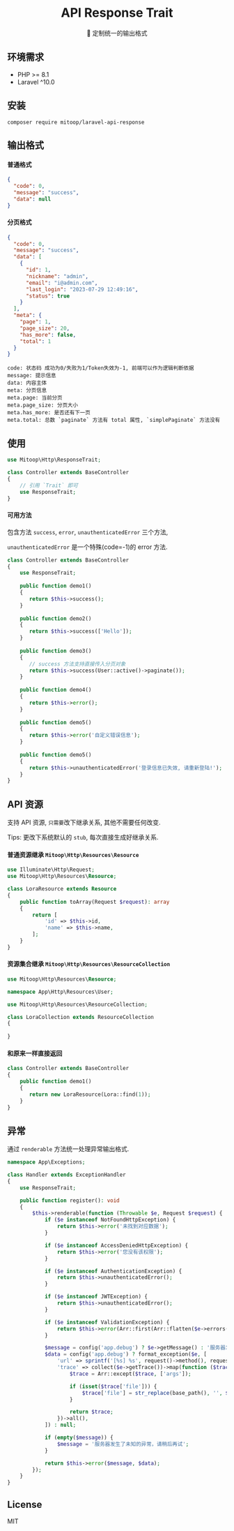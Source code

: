<h1 align="center">API Response Trait</h1>

<p align="center">🍎 定制统一的输出格式</p>

## 环境需求

- PHP >= 8.1
- Laravel ^10.0

## 安装

```shell
composer require mitoop/laravel-api-response
```

## 输出格式
#### 普通格式
```json
{
  "code": 0,
  "message": "success",
  "data": null
}
```

#### 分页格式
```json
{
  "code": 0,
  "message": "success",
  "data": [
    {
      "id": 1,
      "nickname": "admin",
      "email": "i@admin.com",
      "last_login": "2023-07-29 12:49:16",
      "status": true
    }
  ],
  "meta": {
    "page": 1, 
    "page_size": 20, 
    "has_more": false,
    "total": 1 
  }
}
```

```text
code: 状态码 成功为0/失败为1/Token失效为-1, 前端可以作为逻辑判断依据
message: 提示信息
data: 内容主体
meta: 分页信息
meta.page: 当前分页
meta.page_size: 分页大小
meta.has_more: 是否还有下一页
meta.total: 总数 `paginate` 方法有 total 属性, `simplePaginate` 方法没有
```

## 使用
```php
use Mitoop\Http\ResponseTrait;

class Controller extends BaseController
{
    // 引用 `Trait` 即可
    use ResponseTrait;
}
```

#### 可用方法

包含方法 `success`, `error`, `unauthenticatedError` 三个方法, 

`unauthenticatedError` 是一个特殊(code=-1)的 error 方法.

```php
class Controller extends BaseController
{
    use ResponseTrait;
    
    public function demo1()
    {
       return $this->success();
    }
    
    public function demo2()
    {
       return $this->success(['Hello']);
    }
    
    public function demo3()
    {
       // success 方法支持直接传入分页对象
       return $this->success(User::active()->paginate());
    }
    
    public function demo4()
    {
       return $this->error();
    }
    
    public function demo5()
    {
       return $this->error('自定义错误信息');
    }
    
    public function demo5()
    {
       return $this->unauthenticatedError('登录信息已失效, 请重新登陆!');
    }
}
```

## API 资源

支持 API 资源, `只需要`改下继承关系, 其他不需要任何改变.

Tips: 更改下系统默认的 `stub`, 每次直接生成好继承关系.

#### 普通资源继承 `Mitoop\Http\Resources\Resource`
```php
use Illuminate\Http\Request;
use Mitoop\Http\Resources\Resource;

class LoraResource extends Resource
{
    public function toArray(Request $request): array
    {
        return [
            'id' => $this->id,
            'name' => $this->name,
        ];
    }
}

```

#### 资源集合继承 `Mitoop\Http\Resources\ResourceCollection`
```php
use Mitoop\Http\Resources\Resource;

namespace App\Http\Resources\User;

use Mitoop\Http\Resources\ResourceCollection;

class LoraCollection extends ResourceCollection
{
  
}
```

#### 和原来一样直接返回
```php
class Controller extends BaseController
{    
    public function demo1()
    {
       return new LoraResource(Lora::find(1));
    }
}
```

## 异常

通过 `renderable` 方法统一处理异常输出格式.

```php
namespace App\Exceptions;

class Handler extends ExceptionHandler
{
    use ResponseTrait;

    public function register(): void
    {
        $this->renderable(function (Throwable $e, Request $request) {
            if ($e instanceof NotFoundHttpException) {
                return $this->error('未找到对应数据');
            }

            if ($e instanceof AccessDeniedHttpException) {
                return $this->error('您没有该权限');
            }

            if ($e instanceof AuthenticationException) {
                return $this->unauthenticatedError();
            }

            if ($e instanceof JWTException) {
                return $this->unauthenticatedError();
            }

            if ($e instanceof ValidationException) {
                return $this->error(Arr::first(Arr::flatten($e->errors())), $e->errors());
            }

            $message = config('app.debug') ? $e->getMessage() : '服务器发生了未知的异常，请稍后再试';
            $data = config('app.debug') ? format_exception($e, [
                'url' => sprintf('[%s] %s', request()->method(), request()->url()),
                'trace' => collect($e->getTrace())->map(function ($trace) {
                    $trace = Arr::except($trace, ['args']);

                    if (isset($trace['file'])) {
                        $trace['file'] = str_replace(base_path(), '', $trace['file']);
                    }

                    return $trace;
                })->all(),
            ]) : null;

            if (empty($message)) {
                $message = '服务器发生了未知的异常，请稍后再试';
            }

            return $this->error($message, $data);
        });
    }
}
```


## License

MIT
